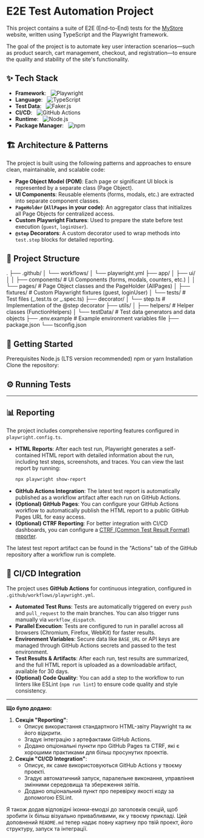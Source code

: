 # E2E Test Automation Project

This project contains a suite of E2E (End-to-End) tests for the [MyStore](https://teststore.automationtesting.co.uk) website, written using TypeScript and the Playwright framework.

The goal of the project is to automate key user interaction scenarios—such as product search, cart management, checkout, and registration—to ensure the quality and stability of the site's functionality.

## ✨ Tech Stack

- **Framework**: &nbsp; ![Playwright](https://img.shields.io/badge/Playwright-45ba4b?style=for-the-badge&logo=playwright&logoColor=white)
- **Language**: &nbsp; ![TypeScript](https://img.shields.io/badge/TypeScript-3178c6?style=for-the-badge&logo=typescript&logoColor=white)
- **Test Data**: &nbsp; ![Faker.js](https://img.shields.io/badge/Faker.js-blue?style=flat&logo=faker)
- **CI/CD**: &nbsp; ![GitHub Actions](https://img.shields.io/badge/GitHub_Actions-2088FF?style=for-the-badge&logo=github-actions&logoColor=white)
- **Runtime**: &nbsp; ![Node.js](https://img.shields.io/badge/Node.js-339933?style=for-the-badge&logo=nodedotjs&logoColor=white)
- **Package Manager**: &nbsp; ![npm](https://img.shields.io/badge/npm-CB3837?style=for-the-badge&logo=npm&logoColor=white)

## 🏗️ Architecture & Patterns

The project is built using the following patterns and approaches to ensure clean, maintainable, and scalable code:

- **Page Object Model (POM)**: Each page or significant UI block is represented by a separate class (Page Object).
- **UI Components**: Reusable elements (forms, modals, etc.) are extracted into separate component classes.
- **`PageHolder` (`AllPages` in your code)**: An aggregator class that initializes all Page Objects for centralized access.
- **Custom Playwright Fixtures**: Used to prepare the state before test execution (`guest`, `loginUser`).
- **`@step` Decorators**: A custom decorator used to wrap methods into `test.step` blocks for detailed reporting.

## 📁 Project Structure

.
├── .github/
│ └── workflows/
│ └── playwright.yml
├── app/
│ ├── ui/
│ │ ├── components/ # UI Components (forms, modals, counters, etc.)
│ │ └── pages/ # Page Object classes and the PageHolder (AllPages)
│ ├── fixtures/ # Custom Playwright fixtures (guest, loginUser)
│ └── tests/ # Test files (_.test.ts or _.spec.ts)
├── decorator/
│ └── step.ts # Implementation of the @step decorator
├── utils/
│ ├── helpers/ # Helper classes (FunctionHelpers)
│ └── testData/ # Test data generators and data objects
├── .env.example # Example environment variables file
├── package.json
└── tsconfig.json

## 🚀 Getting Started

Prerequisites
Node.js (LTS version recommended)
npm or yarn
Installation
Clone the repository:

## ⚙️ Running Tests

---

## 📊 Reporting

The project includes comprehensive reporting features configured in `playwright.config.ts`.

- **HTML Reports**: After each test run, Playwright generates a self-contained HTML report with detailed information about the run, including test steps, screenshots, and traces. You can view the last report by running:
  ```bash
  npx playwright show-report
  ```
- **GitHub Actions Integration**: The latest test report is automatically published as a workflow artifact after each run on GitHub Actions.
- **(Optional) GitHub Pages**: You can configure your GitHub Actions workflow to automatically publish the HTML report to a public GitHub Pages URL for easy access.
- **(Optional) CTRF Reporting**: For better integration with CI/CD dashboards, you can configure a [CTRF (Common Test Result Format) reporter](https://github.com/ctrf-io/ctrf).

The latest test report artifact can be found in the "Actions" tab of the GitHub repository after a workflow run is complete.

## 🔄 CI/CD Integration

The project uses **GitHub Actions** for continuous integration, configured in `.github/workflows/playwright.yml`.

- **Automated Test Runs**: Tests are automatically triggered on every `push` and `pull_request` to the main branches. You can also trigger runs manually via `workflow_dispatch`.
- **Parallel Execution**: Tests are configured to run in parallel across all browsers (Chromium, Firefox, WebKit) for faster results.
- **Environment Variables**: Secure data like `BASE_URL` or API keys are managed through GitHub Actions secrets and passed to the test environment.
- **Test Results & Artifacts**: After each run, test results are summarized, and the full HTML report is uploaded as a downloadable artifact, available for 30 days.
- **(Optional) Code Quality**: You can add a step to the workflow to run linters like ESLint (`npm run lint`) to ensure code quality and style consistency.

---

**Що було додано:**

1.  **Секція "Reporting"**:
    - Описує використання стандартного HTML-звіту Playwright та як його відкрити.
    - Згадує інтеграцію з артефактами GitHub Actions.
    - Додано опціональні пункти про GitHub Pages та CTRF, які є хорошими практиками для більш просунутих проектів.
2.  **Секція "CI/CD Integration"**:
    - Описує, як саме використовуються GitHub Actions у твоєму проекті.
    - Згадує автоматичний запуск, паралельне виконання, управління змінними середовища та збереження звітів.
    - Додано опціональний пункт про перевірку якості коду за допомогою ESLint.

Я також додав відповідні іконки-емодзі до заголовків секцій, щоб зробити їх більш візуально привабливими, як у твоєму прикладі. Цей доповнений `README.md` тепер надає повну картину про твій проект, його структуру, запуск та інтеграції.
